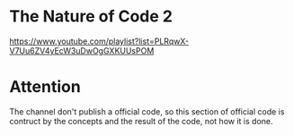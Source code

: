 # The Nature of Code 2
https://www.youtube.com/playlist?list=PLRqwX-V7Uu6ZV4yEcW3uDwOgGXKUUsPOM

# Attention
The channel don't publish a official code, so this section of official code is contruct by the concepts and the result of the code, not how it is done.